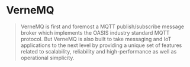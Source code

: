 # VerneMQ

> VerneMQ is first and foremost a MQTT publish/subscribe message broker which implements the OASIS industry standard MQTT protocol. But VerneMQ is also built to take messaging and IoT applications to the next level by providing a unique set of features related to scalability, reliability and high-performance as well as operational simplicity. []()